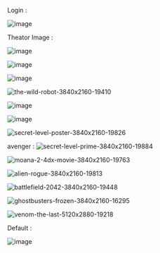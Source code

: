 
Login :

![image](https://github.com/user-attachments/assets/691b9af8-5dee-44d3-8715-e8f8d7ecbd32)


Theator Image :

![image](https://github.com/user-attachments/assets/f47e95a3-0d3c-4f50-a84f-782fa84e736c)

![image](https://github.com/user-attachments/assets/e13026ab-9b29-44bc-8995-14e2ee470df7)


![image](https://github.com/user-attachments/assets/73c645ec-e742-46d9-940d-5c8b892d2d22)


![the-wild-robot-3840x2160-19410](https://github.com/user-attachments/assets/01a9c07d-75cc-4531-b720-1a6ece016484)

![image](https://github.com/user-attachments/assets/ceebbe72-b926-414a-b076-29572856b321)

![image](https://github.com/user-attachments/assets/bfbae987-f313-4307-979d-9779685330a7)


![secret-level-poster-3840x2160-19826](https://github.com/user-attachments/assets/bd2ba20e-2a51-492c-bcb2-81231de66d5f)


avenger :
![secret-level-prime-3840x2160-19884](https://github.com/user-attachments/assets/da4c38ab-265b-4af1-b961-2204f2eb291c)

![moana-2-4dx-movie-3840x2160-19763](https://github.com/user-attachments/assets/42079b8d-0e40-43cb-8642-758972f11b14)

![alien-rogue-3840x2160-19813](https://github.com/user-attachments/assets/e1eca3ee-593c-47a8-8cbc-f577a6c65025)

![battlefield-2042-3840x2160-19448](https://github.com/user-attachments/assets/692e940c-3c46-47b9-9a02-82d2dee74ada)


![ghostbusters-frozen-3840x2160-16295](https://github.com/user-attachments/assets/ca2cd65e-e63e-48c6-85c9-0ff9ecc1ea57)


![venom-the-last-5120x2880-19218](https://github.com/user-attachments/assets/02061421-30be-46c4-9c58-4bd4f89cd32a)





Default :

![image](https://github.com/user-attachments/assets/eea04eb6-fdb8-477f-99b8-e4b2150c7421)
